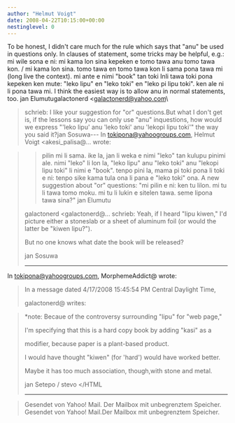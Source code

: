 ```yaml
---
author: "Helmut Voigt"
date: 2008-04-22T10:15:00+00:00
nestinglevel: 0
---
```

To be honest, I didn't care much for the rule which says that "anu" be used in questions only. In clauses of statement, some tricks may be helpful, e.g.: mi wile sona e ni: mi kama lon sina kepeken e tomo tawa anu tomo tawa kon. / mi kama lon sina. tomo tawa en tomo tawa kon li sama pona tawa mi (long live the context). mi ante e nimi "book" tan toki Inli tawa toki pona kepeken ken mute: "leko lipu" en "leko toki" en "leko pi lipu toki". ken ale ni li pona tawa mi. I think the easiest way is to allow anu in normal statements, too. jan Elumutugalactonerd <[galactonerd@yahoo.com](mailto://galactonerd@yahoo.com)\
> schrieb: I like your suggestion for "or" questions.But what I don't get is, if the lessons say you can only use "anu" inquestions, how would we express "'leko lipu' anu 'leko toki' anu 'lekopi lipu toki'" the way you said it?jan Sosuwa---
 In [tokipona@yahoogroups.com](mailto://tokipona@yahoogroups.com), Helmut Voigt <akesi\_palisa@...
> wrote:

>> pilin mi li sama. ike la, jan li weka e nimi "leko" tan kulupu pinimi ale. nimi "leko" li lon la, "leko lipu" anu "leko toki" anu "lekopi lipu toki" li nimi e "book".
> tenpo pini la, mama pi toki pona li toki e ni: tenpo sike kama tula ona li pana e "leko toki" ona.
> A new suggestion about "or" questions: "mi pilin e ni: ken tu lilon. mi tu li tawa tomo moku. mi tu li lukin e sitelen tawa. seme lipona tawa sina?"
> jan Elumutu
> 
>galactonerd <galactonerd@...
> schrieb:
> Yeah, if I heard "lipu kiwen," I'd picture either a stoneslab or a
> sheet of aluminum foil (or would the latter be "kiwen lipu?").
> 
> But no one knows what date the book will be released?
> 
> jan Sosuwa
> 
> ---
 In [tokipona@yahoogroups.com](mailto://tokipona@yahoogroups.com), MorphemeAddict@ wrote:

> 
>> 
> In a message dated 4/17/2008 15:45:54 PM Central Daylight Time, 
> 
> galactonerd@ writes:

> 
> 
> 
> 
> 
> 
> \*note: Becaue of the controversy surrounding "lipu" for "web page,"
> 
> 
> I'm specifying that this is a hard copy book by adding "kasi" as a
> 
> 
> modifier, because paper is a plant-based product.
> 
> 
> 
> 
> 
> 
> I would have thought "kiwen" (for 'hard') would have worked better.
> 
> Maybe it has too much association, though,with stone and metal.
> 
> 
> 
> jan Setepo / stevo </HTML
>> 
>> 
> 
> 
> 
> 
> 
> ---------------------------------

> Gesendet von Yahoo! Mail.
> Der Mailbox mit unbegrenztem Speicher.
> Gesendet von Yahoo! Mail.Der Mailbox mit unbegrenztem Speicher.
